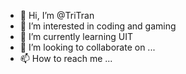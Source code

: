 - 👋 Hi, I’m @TriTran
- 👀 I’m interested in coding and gaming
- 🌱 I’m currently learning UIT
- 💞️ I’m looking to collaborate on ...
- 📫 How to reach me ...

<!---
20502327/20502327 is a ✨ special ✨ repository because its `README.md` (this file) appears on your GitHub profile.
You can click the Preview link to take a look at your changes.
--->
